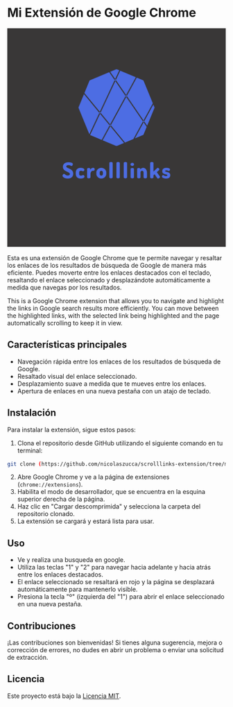 # Mi Extensión de Google Chrome

![Logo de la extensión](/images/logo.png)

Esta es una extensión de Google Chrome que te permite navegar y resaltar los enlaces de los resultados de búsqueda de Google de manera más eficiente. Puedes moverte entre los enlaces destacados con el teclado, resaltando el enlace seleccionado y desplazándote automáticamente a medida que navegas por los resultados.

This is a Google Chrome extension that allows you to navigate and highlight the links in Google search results more efficiently. You can move between the highlighted links, with the selected link being highlighted and the page automatically scrolling to keep it in view.

## Características principales

- Navegación rápida entre los enlaces de los resultados de búsqueda de Google.
- Resaltado visual del enlace seleccionado.
- Desplazamiento suave a medida que te mueves entre los enlaces.
- Apertura de enlaces en una nueva pestaña con un atajo de teclado.

## Instalación

Para instalar la extensión, sigue estos pasos:
1. Clona el repositorio desde GitHub utilizando el siguiente comando en tu terminal:

```bash
git clone (https://github.com/nicolaszucca/scrolllinks-extension/tree/main)
```


2. Abre Google Chrome y ve a la página de extensiones (`chrome://extensions`).
3. Habilita el modo de desarrollador, que se encuentra en la esquina superior derecha de la página.
4. Haz clic en "Cargar descomprimida" y selecciona la carpeta del repositorio clonado.
5. La extensión se cargará y estará lista para usar.

## Uso

- Ve y realiza una busqueda en google.
- Utiliza las teclas "1" y "2" para navegar hacia adelante y hacia atrás entre los enlaces destacados.
- El enlace seleccionado se resaltará en rojo y la página se desplazará automáticamente para mantenerlo visible.
- Presiona la tecla "º" (izquierda del "1") para abrir el enlace seleccionado en una nueva pestaña.

## Contribuciones

¡Las contribuciones son bienvenidas! Si tienes alguna sugerencia, mejora o corrección de errores, no dudes en abrir un problema o enviar una solicitud de extracción.

## Licencia

Este proyecto está bajo la [Licencia MIT](LICENSE).
